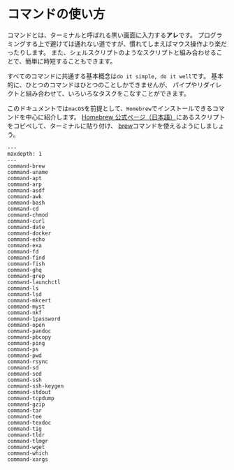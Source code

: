 # コマンドの使い方

コマンドとは、ターミナルと呼ばれる黒い画面に入力する**アレ**です。
プログラミングする上で避けては通れない道ですが、慣れてしまえばマウス操作より楽だったりします。
また、シェルスクリプトのようなスクリプトと組み合わせることで、簡単に時短することもできます。

すべてのコマンドに共通する基本概念は``do it simple, do it well``です。
基本的に、ひとつのコマンドはひとつのことしかできませんが、
パイプやリダイレクトと組み合わせて、いろいろなタスクをこなすことができます。

このドキュメントでは``macOS``を前提として、``Homebrew``でインストールできるコマンドを中心に紹介します。
[Homebrew 公式ページ（日本語）](https://brew.sh/index_ja)にあるスクリプトをコピペして、ターミナルに貼り付け、
[brew](./command-brew.md)コマンドを使えるようにしましょう。

```{toctree}
---
maxdepth: 1
---
command-brew
command-uname
command-apt
command-arp
command-asdf
command-awk
command-bash
command-cd
command-chmod
command-curl
command-date
command-docker
command-echo
command-exa
command-fd
command-find
command-fish
command-ghq
command-grep
command-launchctl
command-ls
command-lsd
command-mkcert
command-myst
command-nkf
command-1password
command-open
command-pandoc
command-pbcopy
command-ping
command-ps
command-pwd
command-rsync
command-sd
command-sed
command-ssh
command-ssh-keygen
command-stdout
command-tcpdump
command-gzip
command-tar
command-tee
command-texdoc
command-tig
command-tldr
command-tlmgr
command-wget
command-which
command-xargs
```
